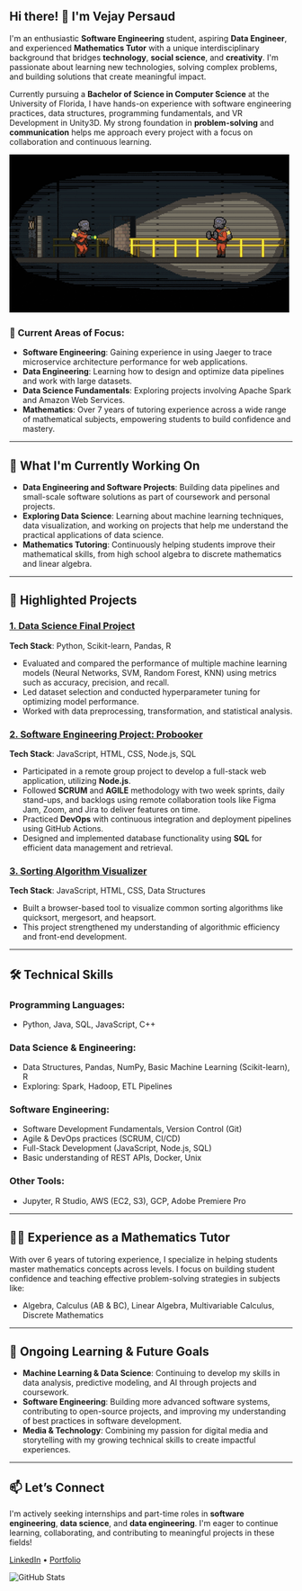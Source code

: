 ## Hi there! 👋 I'm Vejay Persaud

I'm an enthusiastic **Software Engineering** student, aspiring **Data Engineer**, and experienced **Mathematics Tutor** with a unique interdisciplinary background that bridges **technology**, **social science**, and **creativity**. I'm passionate about learning new technologies, solving complex problems, and building solutions that create meaningful impact.

Currently pursuing a **Bachelor of Science in Computer Science** at the University of Florida, I have hands-on experience with software engineering practices, data structures, programming fundamentals, and VR Development in Unity3D. My strong foundation in **problem-solving** and **communication** helps me approach every project with a focus on collaboration and continuous learning.


![Pixel art of Lethal Company](averagelethalsession.gif)

### 🎯 **Current Areas of Focus**:
- **Software Engineering**: Gaining experience in using Jaeger to trace microservice architecture performance for web applications.
- **Data Engineering**: Learning how to design and optimize data pipelines and work with large datasets.
- **Data Science Fundamentals**: Exploring projects involving Apache Spark and Amazon Web Services.
- **Mathematics**: Over 7 years of tutoring experience across a wide range of mathematical subjects, empowering students to build confidence and mastery.

---

## 🚀 **What I'm Currently Working On**
- **Data Engineering and Software Projects**: Building data pipelines and small-scale software solutions as part of coursework and personal projects.
- **Exploring Data Science**: Learning about machine learning techniques, data visualization, and working on projects that help me understand the practical applications of data science.
- **Mathematics Tutoring**: Continuously helping students improve their mathematical skills, from high school algebra to discrete mathematics and linear algebra.

---

## 📂 **Highlighted Projects**

### [1. Data Science Final Project](https://github.com/VejayPersaud/ucimlrepo)
**Tech Stack**: Python, Scikit-learn, Pandas, R  
- Evaluated and compared the performance of multiple machine learning models (Neural Networks, SVM, Random Forest, KNN) using metrics such as accuracy, precision, and recall.
- Led dataset selection and conducted hyperparameter tuning for optimizing model performance.
- Worked with data preprocessing, transformation, and statistical analysis.

### [2. Software Engineering Project: Probooker](https://github.com/VejayPersaud/ProBooker)
**Tech Stack**: JavaScript, HTML, CSS, Node.js, SQL  
- Participated in a remote group project to develop a full-stack web application, utilizing **Node.js**.
- Followed **SCRUM** and **AGILE** methodology with two week sprints, daily stand-ups, and backlogs using remote collaboration tools like Figma Jam, Zoom, and Jira to deliver features on time.
- Practiced **DevOps** with continuous integration and deployment pipelines using GitHub Actions.
- Designed and implemented database functionality using **SQL** for efficient data management and retrieval.

### [3. Sorting Algorithm Visualizer](https://github.com/VejayPersaud/VEM-Project3)
**Tech Stack**: JavaScript, HTML, CSS, Data Structures  
- Built a browser-based tool to visualize common sorting algorithms like quicksort, mergesort, and heapsort.
- This project strengthened my understanding of algorithmic efficiency and front-end development.

---

## 🛠️ **Technical Skills**

### **Programming Languages**:
- Python, Java, SQL, JavaScript, C++

### **Data Science & Engineering**:
- Data Structures, Pandas, NumPy, Basic Machine Learning (Scikit-learn), R
- Exploring: Spark, Hadoop, ETL Pipelines

### **Software Engineering**:
- Software Development Fundamentals, Version Control (Git)
- Agile & DevOps practices (SCRUM, CI/CD)
- Full-Stack Development (JavaScript, Node.js, SQL)
- Basic understanding of REST APIs, Docker, Unix

### **Other Tools**:
- Jupyter, R Studio, AWS (EC2, S3), GCP, Adobe Premiere Pro

---

## 👨‍🏫 **Experience as a Mathematics Tutor**
With over 6 years of tutoring experience, I specialize in helping students master mathematics concepts across levels. I focus on building student confidence and teaching effective problem-solving strategies in subjects like:
- Algebra, Calculus (AB & BC), Linear Algebra, Multivariable Calculus, Discrete Mathematics

---

## 🌱 **Ongoing Learning & Future Goals**
- **Machine Learning & Data Science**: Continuing to develop my skills in data analysis, predictive modeling, and AI through projects and coursework.
- **Software Engineering**: Building more advanced software systems, contributing to open-source projects, and improving my understanding of best practices in software development.
- **Media & Technology**: Combining my passion for digital media and storytelling with my growing technical skills to create impactful experiences.

---

## 📫 **Let’s Connect**
I'm actively seeking internships and part-time roles in **software engineering**, **data science**, and **data engineering**. I'm eager to continue learning, collaborating, and contributing to meaningful projects in these fields!

[LinkedIn](https://www.linkedin.com/in/vejay-persaud/) • [Portfolio](https://vptestsite781484473.wordpress.com/portfolio/) 

![GitHub Stats](https://github-readme-stats.vercel.app/api?username=your-username&show_icons=true&theme=radical)
